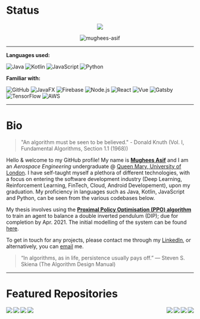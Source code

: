 # Status

<p align="center">
  <img src="https://komarev.com/ghpvc/?username=mughees-asif&color=red&style=liquid" />
</p>

<p align="center">
  <img align="center" src="https://github-readme-streak-stats.herokuapp.com/?user=mughees-asif&" alt="mughees-asif" />
</p>

------------------------------------------------------
**Languages used:**

![Java](https://img.shields.io/badge/-Java-000000?style=flat&logo=Java)
![Kotlin](https://img.shields.io/badge/-Kotlin-000000?style=flat&logo=kotlin)
![JavaScript](https://img.shields.io/badge/-JavaScript-000000?style=flat&logo=javascript)
![Python](https://img.shields.io/badge/-Python-000000?style=flat&logo=python)

**Familiar with:**

![GitHub](https://img.shields.io/badge/-GitHub-000000?style=flat&logo=github)
![JavaFX](https://img.shields.io/badge/-JavaFX-000000?style=flat&logo=Java)
![Firebase](https://img.shields.io/badge/-Firebase-000000?style=flat&logo=Google)
![Node.js](https://img.shields.io/badge/-Node.js-000000?style=flat&logo=node.js)
![React](https://img.shields.io/badge/-React-000000?style=flat&logo=React)
![Vue](https://img.shields.io/badge/-Vue.js-000000?style=flat&logo=vue.js)
![Gatsby](https://img.shields.io/badge/-Gatsby-000000?style=flat&logo=Gatsby)
![TensorFlow](https://img.shields.io/badge/-TensorFlow-000000?style=flat&logo=TensorFlow)
![AWS](https://img.shields.io/badge/-AWS-000000?style=flat&logo=Amazon)

------------------------------------------------------
# Bio

> "An algorithm must be seen to be believed." - Donald Knuth (Vol. I, Fundamental Algorithms, Section 1.1 (1968))

Hello & welcome to my GitHub profile! My name is **[Mughees Asif](https://drive.google.com/file/d/1P46H2csFZ500mgV8oTFFYCyAdgwKQ0JZ/)** and I am an *Aerospace Engineering* undergraduate @ [Queen Mary, University of London](https://www.qmul.ac.uk/undergraduate/coursefinder/courses/2020/aerospace-engineering/). I have self-taught myself a plethora of different technologies, with a focus on entering the software development industry (Deep Learning, Reinforcement Learning, FinTech, Cloud, Android Developement), upon my graduation. My proficiency in languages such as Java, Kotlin, JavaScript and Python, can be seen from the various codebases below.

My thesis involves using the **[Proximal Policy Optimisation (PPO) algorithm](https://arxiv.org/pdf/1707.06347.pdf)** to train an agent to balance a double inverted pendulum (DIP); due for completion by Apr. 2021. The initial modelling of the system can be found [here](https://github.com/mughees-asif/dip#double-inverted-pendulum-dip-modelling).

To get in touch for any projects, please contact me through my [LinkedIn](https://www.linkedin.com/in/mugheesasif/), or alternatively, you can [email](mailto:mughees460@gmail.com) me.

> “In algorithms, as in life, persistence usually pays off.” ― Steven S. Skiena (The Algorithm Design Manual)

------------------------------------------------------
# Featured Repositories

<a href="https://github.com/mughees-asif/JavaFX-QMFS-TelemetrySystemGUI">
  <img align="left" src="https://github-readme-stats.vercel.app/api/pin/?username=mughees-asif&repo=JavaFX-QMFS-TelemetrySystemGUI&theme=dark" />
</a>

<a href="https://github.com/mughees-asif/android-kotlin">
  <img align="right" src="https://github-readme-stats.vercel.app/api/pin/?username=mughees-asif&repo=android-kotlin&theme=gruvbox" />
</a>

<a href="https://github.com/mughees-asif/leetcode-solutions">
  <img align="right" src="https://github-readme-stats.vercel.app/api/pin/?username=mughees-asif&repo=leetcode-solutions&theme=tokyonight" />
</a>

<a href="https://github.com/mughees-asif/hackerrank-solved-challenges">
  <img align="left" src="https://github-readme-stats.vercel.app/api/pin/?username=mughees-asif&repo=hackerrank-solved-challenges&theme=dracula" />
</a>

<a href="https://github.com/mughees-asif/java-algorithms-datastructures">
  <img align="left" src="https://github-readme-stats.vercel.app/api/pin/?username=mughees-asif&repo=java-algorithms-datastructures&theme=cobalt" />
</a>

<a href="https://github.com/mughees-asif/astric">
  <img align="right" src="https://github-readme-stats.vercel.app/api/pin/?username=mughees-asif&repo=astric&theme=merko" />
</a>

<a href="https://github.com/mughees-asif/dip">
  <img align="left" src="https://github-readme-stats.vercel.app/api/pin/?username=mughees-asif&repo=dip&theme=onedark" />
</a>

<a href="https://github.com/mughees-asif/machinelearning-projects">
  <img align="right" src="https://github-readme-stats.vercel.app/api/pin/?username=mughees-asif&repo=machinelearning-projects&theme=cobalt" />
</a>